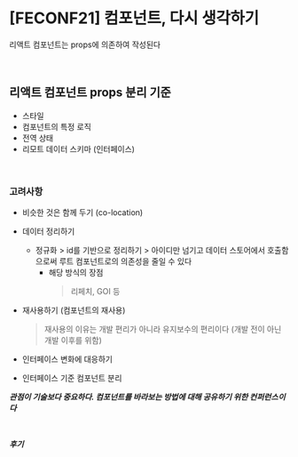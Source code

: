 # [FECONF21] 컴포넌트, 다시 생각하기

리액트 컴포넌트는 props에 의존하여 작성된다

<br>

## 리액트 컴포넌트 props 분리 기준

- 스타일
- 컴포넌트의 특정 로직
- 전역 상태
- 리모트 데이터 스키마 (인터페이스)

<br>

### 고려사항

- 비슷한 것은 함께 두기 (co-location)

- 데이터 정리하기

  - 정규화 > id를 기반으로 정리하기 > 아이디만 넘기고 데이터 스토어에서 호출함으로써 루트 컴포넌트로의 의존성을 줄일 수 있다
    - 해당 방식의 장점
      > 리페치, GOI 등

- 재사용하기 (컴포넌트의 재사용)
  > 재사용의 이유는 개발 편리가 아니라 유지보수의 편리이다 (개발 전이 아닌 개발 이후를 위함)

* 인터페이스 변화에 대응하기

- 인터페이스 기준 컴포넌트 분리

**_관점이 기술보다 중요하다. 컴포넌트를 바라보는 방법에 대해 공유하기 위한 컨퍼런스이다_**

<br>

**_후기_**
